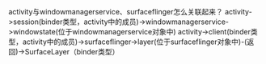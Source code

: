 activity与windowmanagerservice、surfaceflinger怎么关联起来？
activity->session(binder类型，activity中的成员)->windowmanagerservice->windowstate(位于windowmanagerservice对象中)
activity->client(binder类型，activity中的成员)->surfaceflinger->layer(位于surfaceflinger对象中)-(返回)->SurfaceLayer（binder类型）
